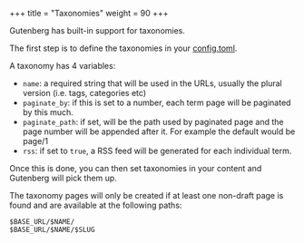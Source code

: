 +++
title = "Taxonomies"
weight = 90
+++

Gutenberg has built-in support for taxonomies.

The first step is to define the taxonomies in your [config.toml](./documentation/getting-started/configuration.md).

A taxonomy has 4 variables:

- `name`: a required string that will be used in the URLs, usually the plural version (i.e. tags, categories etc)
- `paginate_by`: if this is set to a number, each term page will be paginated by this much.
- `paginate_path`: if set, will be the path used by paginated page and the page number will be appended after it.
For example the default would be page/1
- `rss`: if set to `true`, a RSS feed will be generated for each individual term.

Once this is done, you can then set taxonomies in your content and Gutenberg will pick
them up.

The taxonomy pages will only be created if at least one non-draft page is found and
are available at the following paths:

```plain
$BASE_URL/$NAME/
$BASE_URL/$NAME/$SLUG
```
